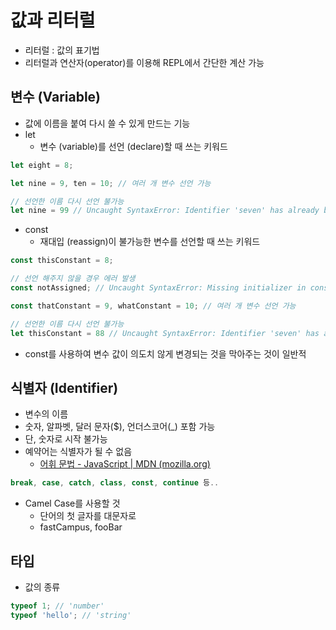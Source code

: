 # 값과 리터럴

- 리터럴 : 값의 표기법
- 리터럴과 연산자(operator)를 이용해 REPL에서 간단한 계산 가능



## 변수 (Variable)

- 값에 이름을 붙여 다시 쓸 수 있게 만드는 기능
- let
  - 변수 (variable)를 선언 (declare)할 때 쓰는 키워드

```javascript
let eight = 8;

let nine = 9, ten = 10; // 여러 개 변수 선언 가능

// 선언한 이름 다시 선언 불가능
let nine = 99 // Uncaught SyntaxError: Identifier 'seven' has already been declared
```

- const
  - 재대입 (reassign)이 불가능한 변수를 선언할 때 쓰는 키워드

```javascript
const thisConstant = 8;

// 선언 해주지 않을 경우 에러 발생
const notAssigned; // Uncaught SyntaxError: Missing initializer in const declaration

const thatConstant = 9, whatConstant = 10; // 여러 개 변수 선언 가능

// 선언한 이름 다시 선언 불가능
let thisConstant = 88 // Uncaught SyntaxError: Identifier 'seven' has already been declared
```

- const를 사용하여 변수 값이 의도치 않게 변경되는 것을 막아주는 것이 일반적



## 식별자 (Identifier)

- 변수의 이름
- 숫자, 알파벳, 달러 문자($), 언더스코어(_) 포함 가능
- 단, 숫자로 시작 불가능
- 예약어는 식별자가 될 수 없음
  - [어휘 문법 - JavaScript | MDN (mozilla.org)](https://developer.mozilla.org/ko/docs/Web/JavaScript/Reference/Lexical_grammar#Reserved_keywords_as_of_ECMAScript_6)

```javascript
break, case, catch, class, const, continue 등..
```

- Camel Case를 사용할 것
  - 단어의 첫 글자를 대문자로
  - fastCampus, fooBar

## 타입

- 값의 종류

```javascript
typeof 1; // 'number'
typeof 'hello'; // 'string'
```

